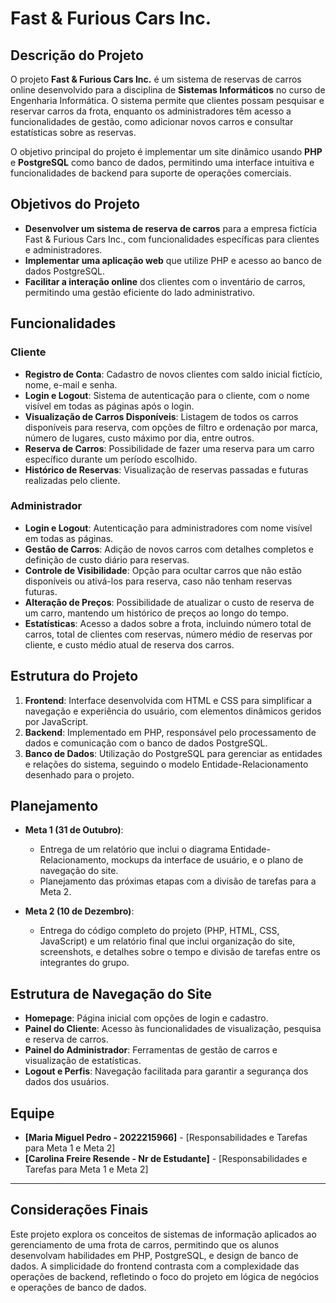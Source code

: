 # Fast & Furious Cars Inc.

## Descrição do Projeto
O projeto **Fast & Furious Cars Inc.** é um sistema de reservas de carros online desenvolvido para a disciplina de **Sistemas Informáticos** no curso de Engenharia Informática. O sistema permite que clientes possam pesquisar e reservar carros da frota, enquanto os administradores têm acesso a funcionalidades de gestão, como adicionar novos carros e consultar estatísticas sobre as reservas.

O objetivo principal do projeto é implementar um site dinâmico usando **PHP** e **PostgreSQL** como banco de dados, permitindo uma interface intuitiva e funcionalidades de backend para suporte de operações comerciais.

## Objetivos do Projeto
- **Desenvolver um sistema de reserva de carros** para a empresa fictícia Fast & Furious Cars Inc., com funcionalidades específicas para clientes e administradores.
- **Implementar uma aplicação web** que utilize PHP e acesso ao banco de dados PostgreSQL.
- **Facilitar a interação online** dos clientes com o inventário de carros, permitindo uma gestão eficiente do lado administrativo.

## Funcionalidades

### Cliente
- **Registro de Conta**: Cadastro de novos clientes com saldo inicial fictício, nome, e-mail e senha.
- **Login e Logout**: Sistema de autenticação para o cliente, com o nome visível em todas as páginas após o login.
- **Visualização de Carros Disponíveis**: Listagem de todos os carros disponíveis para reserva, com opções de filtro e ordenação por marca, número de lugares, custo máximo por dia, entre outros.
- **Reserva de Carros**: Possibilidade de fazer uma reserva para um carro específico durante um período escolhido.
- **Histórico de Reservas**: Visualização de reservas passadas e futuras realizadas pelo cliente.

### Administrador
- **Login e Logout**: Autenticação para administradores com nome visível em todas as páginas.
- **Gestão de Carros**: Adição de novos carros com detalhes completos e definição de custo diário para reservas.
- **Controle de Visibilidade**: Opção para ocultar carros que não estão disponíveis ou ativá-los para reserva, caso não tenham reservas futuras.
- **Alteração de Preços**: Possibilidade de atualizar o custo de reserva de um carro, mantendo um histórico de preços ao longo do tempo.
- **Estatísticas**: Acesso a dados sobre a frota, incluindo número total de carros, total de clientes com reservas, número médio de reservas por cliente, e custo médio atual de reserva dos carros.

## Estrutura do Projeto

1. **Frontend**: Interface desenvolvida com HTML e CSS para simplificar a navegação e experiência do usuário, com elementos dinâmicos geridos por JavaScript.
2. **Backend**: Implementado em PHP, responsável pelo processamento de dados e comunicação com o banco de dados PostgreSQL.
3. **Banco de Dados**: Utilização do PostgreSQL para gerenciar as entidades e relações do sistema, seguindo o modelo Entidade-Relacionamento desenhado para o projeto.

## Planejamento

- **Meta 1 (31 de Outubro)**: 
  - Entrega de um relatório que inclui o diagrama Entidade-Relacionamento, mockups da interface de usuário, e o plano de navegação do site. 
  - Planejamento das próximas etapas com a divisão de tarefas para a Meta 2.

- **Meta 2 (10 de Dezembro)**:
  - Entrega do código completo do projeto (PHP, HTML, CSS, JavaScript) e um relatório final que inclui organização do site, screenshots, e detalhes sobre o tempo e divisão de tarefas entre os integrantes do grupo.

## Estrutura de Navegação do Site

- **Homepage**: Página inicial com opções de login e cadastro.
- **Painel do Cliente**: Acesso às funcionalidades de visualização, pesquisa e reserva de carros.
- **Painel do Administrador**: Ferramentas de gestão de carros e visualização de estatísticas.
- **Logout e Perfis**: Navegação facilitada para garantir a segurança dos dados dos usuários.

## Equipe

- **[Maria Miguel Pedro - 2022215966]** - [Responsabilidades e Tarefas para Meta 1 e Meta 2]
- **[Carolina Freire Resende - Nr de Estudante]** - [Responsabilidades e Tarefas para Meta 1 e Meta 2]

---

## Considerações Finais
Este projeto explora os conceitos de sistemas de informação aplicados ao gerenciamento de uma frota de carros, permitindo que os alunos desenvolvam habilidades em PHP, PostgreSQL, e design de banco de dados. A simplicidade do frontend contrasta com a complexidade das operações de backend, refletindo o foco do projeto em lógica de negócios e operações de banco de dados.


